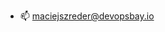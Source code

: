 - 📫 maciejszreder@devopsbay.io

<!---
maciejszr/maciejszr is a ✨ special ✨ repository because its `README.md` (this file) appears on your GitHub profile.
You can click the Preview link to take a look at your changes.
--->
